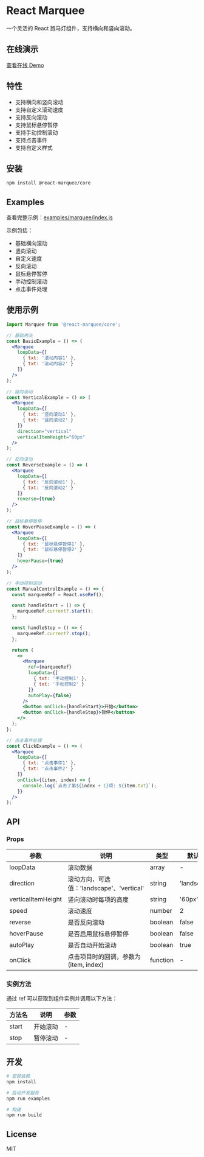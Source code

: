 # React Marquee

一个灵活的 React 跑马灯组件，支持横向和竖向滚动。

## 在线演示

[查看在线 Demo](https://zhongs.github.io/react-marquee/dist/index.html)

## 特性

- 支持横向和竖向滚动
- 支持自定义滚动速度
- 支持反向滚动
- 支持鼠标悬停暂停
- 支持手动控制滚动
- 支持点击事件
- 支持自定义样式

## 安装

```bash
npm install @react-marquee/core
```

## Examples

查看完整示例：[examples/marquee/index.js](./examples/marquee/index.js)

示例包括：
- 基础横向滚动
- 竖向滚动
- 自定义速度
- 反向滚动
- 鼠标悬停暂停
- 手动控制滚动
- 点击事件处理

## 使用示例

```jsx
import Marquee from '@react-marquee/core';

// 基础用法
const BasicExample = () => (
  <Marquee 
    loopData={[
      { txt: '滚动内容1' },
      { txt: '滚动内容2' }
    ]} 
  />
);

// 竖向滚动
const VerticalExample = () => (
  <Marquee 
    loopData={[
      { txt: '竖向滚动1' },
      { txt: '竖向滚动2' }
    ]} 
    direction="vertical"
    verticalItemHeight="60px"
  />
);

// 反向滚动
const ReverseExample = () => (
  <Marquee 
    loopData={[
      { txt: '反向滚动1' },
      { txt: '反向滚动2' }
    ]} 
    reverse={true}
  />
);

// 鼠标悬停暂停
const HoverPauseExample = () => (
  <Marquee 
    loopData={[
      { txt: '鼠标悬停暂停1' },
      { txt: '鼠标悬停暂停2' }
    ]} 
    hoverPause={true}
  />
);

// 手动控制滚动
const ManualControlExample = () => {
  const marqueeRef = React.useRef();

  const handleStart = () => {
    marqueeRef.current?.start();
  };

  const handleStop = () => {
    marqueeRef.current?.stop();
  };

  return (
    <>
      <Marquee 
        ref={marqueeRef}
        loopData={[
          { txt: '手动控制1' },
          { txt: '手动控制2' }
        ]} 
        autoPlay={false}
      />
      <button onClick={handleStart}>开始</button>
      <button onClick={handleStop}>暂停</button>
    </>
  );
};

// 点击事件处理
const ClickExample = () => (
  <Marquee 
    loopData={[
      { txt: '点击事件1' },
      { txt: '点击事件2' }
    ]} 
    onClick={(item, index) => {
      console.log(`点击了第${index + 1}项: ${item.txt}`);
    }}
  />
);
```

## API

### Props

| 参数 | 说明 | 类型 | 默认值 |
| --- | --- | --- | --- |
| loopData | 滚动数据 | array | - |
| direction | 滚动方向，可选值：'landscape'、'vertical' | string | 'landscape' |
| verticalItemHeight | 竖向滚动时每项的高度 | string | '60px' |
| speed | 滚动速度 | number | 2 |
| reverse | 是否反向滚动 | boolean | false |
| hoverPause | 是否启用鼠标悬停暂停 | boolean | false |
| autoPlay | 是否自动开始滚动 | boolean | true |
| onClick | 点击项目时的回调，参数为 (item, index) | function | - |

### 实例方法

通过 ref 可以获取到组件实例并调用以下方法：

| 方法名 | 说明 | 参数 |
| --- | --- | --- |
| start | 开始滚动 | - |
| stop | 暂停滚动 | - |

## 开发

```bash
# 安装依赖
npm install

# 启动开发服务
npm run examples

# 构建
npm run build
```

## License

MIT
